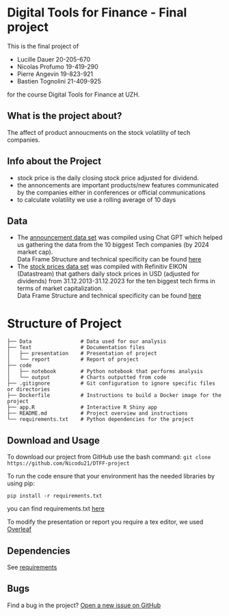 # Digital Tools for Finance - Final project

This is the final project of
- Lucille Dauer  20-205-670
- Nicolas Profumo   19-419-290
- Pierre Angevin 19-823-921
- Bastien Tognolini 21-409-925

for the course Digital Tools for Finance at UZH.

## What is the project about?

The affect of product annoucments on the stock volatility of tech companies.

## Info about the Project
- stock price is the daily closing stock price adjusted for dividend. 
- the annoncements are important products/new features communicated by the companies either in conferences or official communications
- to calculate volatility we use a rolling average of 10 days 

## Data
- The [announcement data set](https://github.com/Nicodu21/DTFF-project/blob/main/Data/announcements.xlsx) was compiled using Chat GPT which helped us gathering the data from  the 10 biggest Tech companies (by 2024 market cap).  
   Data Frame Structure and technical specificity can be found [here](https://github.com/Nicodu21/DTFF-project/blob/main/Data/announcements.txt)
- The [stock prices data set](https://github.com/Nicodu21/DTFF-project/blob/main/Data/Stock_Prices.xlsx) was compiled with Refinitiv EIKON (Datastream) that gathers daily stock prices in USD (adjusted for dividends) from 31.12.2013-31.12.2023 for the ten biggest tech firms in terms of market capitalization.  
  Data Frame Structure and technical specificity can be found [here](https://github.com/Nicodu21/DTFF-project/blob/main/Data/Stock_Prices.txt)

# Structure of Project



    ├── Data                # Data used for our analysis
    ├── Text                # Documentation files
    │   ├── presentation    # Presentation of project
    │   └── report          # Report of project
    ├── code
    │   ├── notebook        # Python notebook that performs analysis
    │   └── output          # Charts outputted from code
    ├── .gitignore          # Git configuration to ignore specific files or directories
    ├── Dockerfile          # Instructions to build a Docker image for the project
    ├── app.R               # Interactive R Shiny app
    ├── README.md           # Project overview and instructions
    └── requirements.txt    # Python dependencies for the project


## Download and Usage

To download our project from GitHub use the bash command: `git clone https://github.com/Nicodu21/DTFF-project`

To run the code ensure that your environment has the needed libraries by using pip:

`pip install -r requirements.txt`

you can find requirements.txt [here](https://github.com/Nicodu21/DTFF-project/blob/main/requirements.txt)

To modify the presentation or report you require a tex editor, we used [Overleaf](https://nl.overleaf.com/)

## Dependencies

See [requirements](https://github.com/Nicodu21/DTFF-project/blob/main/requirements.txt)

## Bugs

Find a bug in the project? [Open a new issue on GitHub](https://github.com/Nicodu21/DTFF-project/issues)
